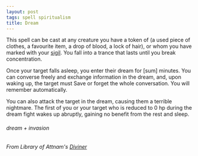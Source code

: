 ```yaml
---
layout: post
tags: spell spiritualism
title: Dream
---
```


This spell can be cast at any creature you have a token of (a used piece of clothes, a favourite item, a drop of blood, a lock of hair), or whom you have marked with your [sigil](/spells/#lexicon). You fall into a trance that lasts until you break concentration. 

Once your target falls asleep, you enter their dream for [sum] minutes. You can converse freely and exchange information in the dream, and, upon waking up, the target must Save or forget the whole conversation. You will remember automatically.

You can also attack the target in the dream, causing them a terrible nightmare. The first of you or your target who is reduced to 0 hp during the dream fight wakes up abruptly, gaining no benefit from the rest and sleep.

###### dream + invasion
###### From Library of Attnam's [Diviner](https://attnam.blogspot.com/2018/07/class-diviner-wizard.html)
